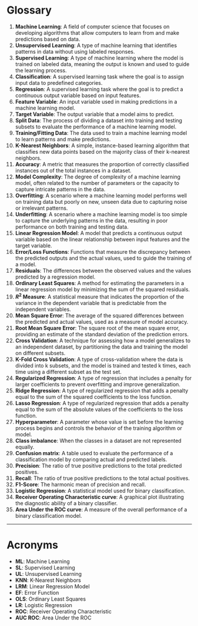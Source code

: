 # Glossary
1. **Machine Learning**: A field of computer science that focuses on developing algorithms that allow computers to learn from and make predictions based on data.
2. **Unsupervised Learning**: A type of machine learning that identifies patterns in data without using labeled responses.
3. **Supervised Learning**: A type of machine learning where the model is trained on labeled data, meaning the output is known and used to guide the learning process.
4. **Classification**: A supervised learning task where the goal is to assign input data to predefined categories.
5. **Regression**: A supervised learning task where the goal is to predict a continuous output variable based on input features.
6. **Feature Variable**: An input variable used in making predictions in a machine learning model.
7. **Target Variable**: The output variable that a model aims to predict.
8. **Split Data**: The process of dividing a dataset into training and testing subsets to evaluate the performance of a machine learning model.
9. **Training/Fitting Data**: The data used to train a machine learning model to learn patterns and make predictions.
10. **K-Nearest Neighbors**: A simple, instance-based learning algorithm that classifies new data points based on the majority class of their k-nearest neighbors.
11. **Accuracy**: A metric that measures the proportion of correctly classified instances out of the total instances in a dataset.
12. **Model Complexity**: The degree of complexity of a machine learning model, often related to the number of parameters or the capacity to capture intricate patterns in the data.
13. **Overfitting**: A scenario where a machine learning model performs well on training data but poorly on new, unseen data due to capturing noise or irrelevant patterns.
14. **Underfitting**: A scenario where a machine learning model is too simple to capture the underlying patterns in the data, resulting in poor performance on both training and testing data.
15. **Linear Regression Model**: A model that predicts a continuous output variable based on the linear relationship between input features and the target variable.
16. **Error/Loss Functions**: Functions that measure the discrepancy between the predicted outputs and the actual values, used to guide the training of a model.
17. **Residuals**: The differences between the observed values and the values predicted by a regression model.
18. **Ordinary Least Squares**: A method for estimating the parameters in a linear regression model by minimizing the sum of the squared residuals.
19. **$R^2$ Measure**: A statistical measure that indicates the proportion of the variance in the dependent variable that is predictable from the independent variables.
20. **Mean Square Error**: The average of the squared differences between the predicted and actual values, used as a measure of model accuracy.
21. **Root Mean Square Error**: The square root of the mean square error, providing an estimate of the standard deviation of the prediction errors.
22. **Cross Validation**: A technique for assessing how a model generalizes to an independent dataset, by partitioning the data and training the model on different subsets.
23. **K-Fold Cross Validation**: A type of cross-validation where the data is divided into k subsets, and the model is trained and tested k times, each time using a different subset as the test set.
24. **Regularized Regression**: A type of regression that includes a penalty for larger coefficients to prevent overfitting and improve generalization.
25. **Ridge Regression**: A type of regularized regression that adds a penalty equal to the sum of the squared coefficients to the loss function.
26. **Lasso Regression**: A type of regularized regression that adds a penalty equal to the sum of the absolute values of the coefficients to the loss function.
27. **Hyperparameter**: A parameter whose value is set before the learning process begins and controls the behavior of the training algorithm or model.
28. **Class imbalance**: When the classes in a dataset are not represented equally.
29. **Confusion matrix**: A table used to evaluate the performance of a classification model by comparing actual and predicted labels.
30. **Precision**: The ratio of true positive predictions to the total predicted positives.
31. **Recall**: The ratio of true positive predictions to the total actual positives.
32. **F1-Score**: The harmonic mean of precision and recall.
33. **Logistic Regression**: A statistical model used for binary classification.
34. **Receiver Operating Characteristic curve**: A graphical plot illustrating the diagnostic ability of a binary classifier.
35. **Area Under the ROC curve**: A measure of the overall performance of a binary classification model.
---
# Acronyms
- **ML**: Machine Learning
- **SL**: Supervised Learning
- **UL**: Unsupervised Learning
- **KNN**: K-Nearest Neighbors
- **LRM**: Linear Regression Model
- **EF**: Error Function
- **OLS**: Ordinary Least Squares
- **LR**: Logistic Regression
- **ROC**: Receiver Operating Characteristic
- **AUC ROC**: Area Under the ROC